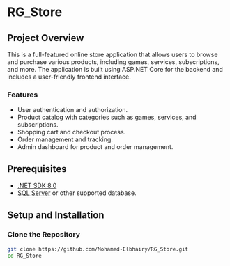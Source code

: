# RG_Store

## Project Overview

This is a full-featured online store application that allows users to browse and purchase various products, including games, services, subscriptions, and more. The application is built using ASP.NET Core for the backend and includes a user-friendly frontend interface.

### Features

- User authentication and authorization.
- Product catalog with categories such as games, services, and subscriptions.
- Shopping cart and checkout process.
- Order management and tracking.
- Admin dashboard for product and order management.


## Prerequisites

- [.NET SDK 8.0](https://dotnet.microsoft.com/download/dotnet/8.0)
- [SQL Server](https://www.microsoft.com/en-us/sql-server/sql-server-downloads) or other supported database.

## Setup and Installation

### Clone the Repository

```bash
git clone https://github.com/Mohamed-Elbhairy/RG_Store.git
cd RG_Store
